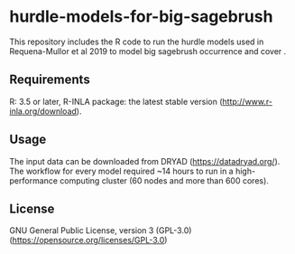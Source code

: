 # hurdle-models-for-big-sagebrush
This repository includes the R code to run the hurdle models used in Requena-Mullor et al 2019 to model big sagebrush occurrence and cover
.
## Requirements
R: 3.5 or later, R-INLA package: the latest stable version (http://www.r-inla.org/download).
## Usage
The input data can be downloaded from DRYAD (https://datadryad.org/).
The workflow for every model required ~14 hours to run in a high-performance computing cluster (60 nodes and more than 600 cores).
## License
GNU General Public License, version 3 (GPL-3.0)
(https://opensource.org/licenses/GPL-3.0)
